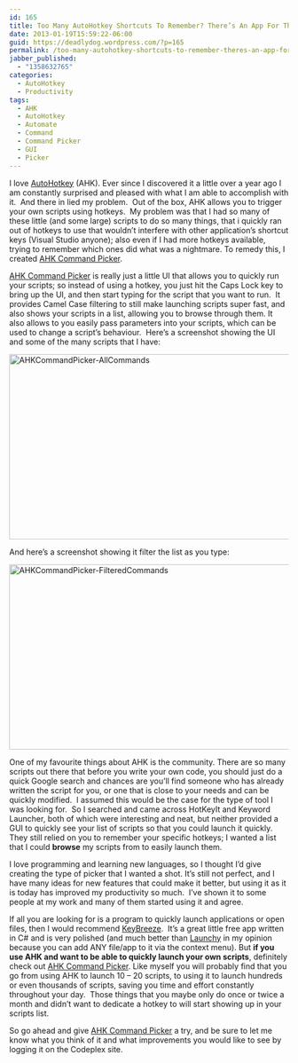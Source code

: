 ```yaml
---
id: 165
title: Too Many AutoHotkey Shortcuts To Remember? There’s An App For That!
date: 2013-01-19T15:59:22-06:00
guid: https://deadlydog.wordpress.com/?p=165
permalink: /too-many-autohotkey-shortcuts-to-remember-theres-an-app-for-that/
jabber_published:
  - "1358632765"
categories:
  - AutoHotkey
  - Productivity
tags:
  - AHK
  - AutoHotkey
  - Automate
  - Command
  - Command Picker
  - GUI
  - Picker
---
```

I love [AutoHotkey](http://www.autohotkey.com/) (AHK). Ever since I discovered it a little over a year ago I am constantly surprised and pleased with what I am able to accomplish with it.&#160; And there in lied my problem.&#160; Out of the box, AHK allows you to trigger your own scripts using hotkeys.&#160; My problem was that I had so many of these little (and some large) scripts to do so many things, that i quickly ran out of hotkeys to use that wouldn’t interfere with other application’s shortcut keys (Visual Studio anyone); also even if I had more hotkeys available, trying to remember which ones did what was a nightmare. To remedy this, I created [AHK Command Picker](http://ahkcommandpicker.codeplex.com/).

[AHK Command Picker](http://ahkcommandpicker.codeplex.com/) is really just a little UI that allows you to quickly run your scripts; so instead of using a hotkey, you just hit the Caps Lock key to bring up the UI, and then start typing for the script that you want to run.&#160; It provides Camel Case filtering to still make launching scripts super fast, and also shows your scripts in a list, allowing you to browse through them. It also allows to you easily pass parameters into your scripts, which can be used to change a script’s behaviour.&#160; Here’s a screenshot showing the UI and some of the many scripts that I have:

[<img title="AHKCommandPicker-AllCommands" style="background-image:none;padding-top:0;padding-left:0;display:inline;padding-right:0;border-width:0;" border="0" alt="AHKCommandPicker-AllCommands" src="http://dans-blog.azurewebsites.net/wp-content/uploads/2013/01/ahkcommandpicker-allcommands_thumb.png" width="599" height="334" />](http://dans-blog.azurewebsites.net/wp-content/uploads/2013/01/ahkcommandpicker-allcommands.png)

And here’s a screenshot showing it filter the list as you type:

[<img title="AHKCommandPicker-FilteredCommands" style="background-image:none;padding-top:0;padding-left:0;display:inline;padding-right:0;border-width:0;" border="0" alt="AHKCommandPicker-FilteredCommands" src="http://dans-blog.azurewebsites.net/wp-content/uploads/2013/01/ahkcommandpicker-filteredcommands_thumb.png" width="600" height="334" />](http://dans-blog.azurewebsites.net/wp-content/uploads/2013/01/ahkcommandpicker-filteredcommands.png)

One of my favourite things about AHK is the community. There are so many scripts out there that before you write your own code, you should just do a quick Google search and chances are you’ll find someone who has already written the script for you, or one that is close to your needs and can be quickly modified.&#160; I assumed this would be the case for the type of tool I was looking for.&#160; So I searched and came across HotKeyIt and Keyword Launcher, both of which were interesting and neat, but neither provided a GUI to quickly see your list of scripts so that you could launch it quickly.&#160; They still relied on you to remember your specific hotkeys; I wanted a list that I could **browse** my scripts from to easily launch them.

I love programming and learning new languages, so I thought I’d give creating the type of picker that I wanted a shot. It’s still not perfect, and I have many ideas for new features that could make it better, but using it as it is today has improved my productivity so much.&#160; I’ve shown it to some people at my work and many of them started using it and agree.

If all you are looking for is a program to quickly launch applications or open files, then I would recommend [KeyBreeze](http://www.keybreeze.com/).&#160; It’s a great little free app written in C# and is very polished (and much better than [Launchy](http://www.launchy.net/) in my opinion because you can add ANY file/app to it via the context menu). But **if you use AHK and want to be able to quickly launch your own scripts**, definitely check out [AHK Command Picker](http://ahkcommandpicker.codeplex.com/). Like myself you will probably find that you go from using AHK to launch 10 – 20 scripts, to using it to launch hundreds or even thousands of scripts, saving you time and effort constantly throughout your day.&#160; Those things that you maybe only do once or twice a month and didn’t want to dedicate a hotkey to will start showing up in your scripts list.

So go ahead and give [AHK Command Picker](http://ahkcommandpicker.codeplex.com/) a try, and be sure to let me know what you think of it and what improvements you would like to see by logging it on the Codeplex site.
